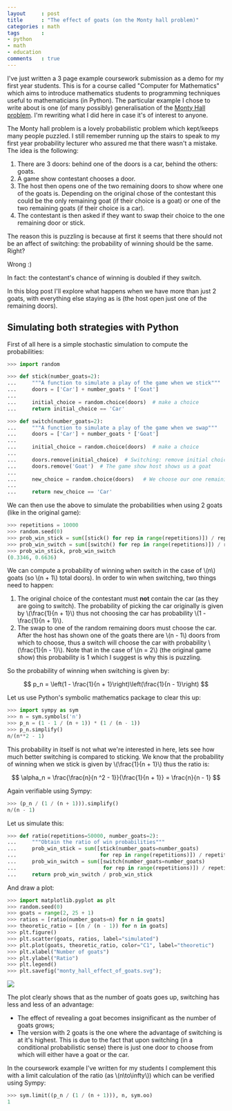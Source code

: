 ```yaml
---
layout     : post
title      : "The effect of goats (on the Monty hall problem)"
categories : math
tags       :
- python
- math
- education
comments   : true
---
```


I've just written a 3 page example coursework submission as a demo for my first
year students. This is for a course called "Computer for Mathematics" which aims
to introduce mathematics students to programming techniques useful to
mathematicians (in Python). The particular example I chose to write about is one 
(of many
possibly) generalisation of the [Monty Hall
problem](https://en.wikipedia.org/wiki/Monty_Hall_problem). I'm rewriting what I
did here in case it's of interest to anyone.

The Monty hall problem is a lovely probabilistic problem which kept/keeps many people
puzzled. I still remember running up the stairs to speak to my first year
probability lecturer who assured me that there wasn't a mistake. The idea is the
following:

1. There are 3 doors: behind one of the doors is a car, behind the others:
   goats.
2. A game show contestant chooses a door.
3. The host then opens one of the two remaining doors to show where one of the
   goats is. Depending on the original chose of the contestant this could be the
   only remaining goat (if their choice is a goat) or one of the two remaining 
   goats (if their choice is a car).
4. The contestant is then asked if they want to swap their choice to the one
   remaining door or stick.

The reason this is puzzling is because at first it seems that there should not
be an affect of switching: the probability of winning should be the same. Right?

Wrong :)

In fact: the contestant's chance of winning is doubled if they switch.

In this blog post I'll explore what happens when we have more than just 2 goats,
with everything else staying as is (the host open just one of the remaining
doors).

## Simulating both strategies with Python

First of all here is a simple stochastic simulation to compute the
probabilities:

```python
>>> import random

>>> def stick(number_goats=2):
...     """A function to simulate a play of the game when we stick"""
...     doors = ['Car'] + number_goats * ['Goat']
...         
...     initial_choice = random.choice(doors)  # make a choice
...     return initial_choice == 'Car'

>>> def switch(number_goats=2):
...     """A function to simulate a play of the game when we swap"""
...     doors = ['Car'] + number_goats * ['Goat']  
...     
...     initial_choice = random.choice(doors)  # make a choice
...     
...     doors.remove(initial_choice)  # Switching: remove initial choice
...     doors.remove('Goat')  # The game show host shows us a goat
...     
...     new_choice = random.choice(doors)   # We choose our one remaining option
...             
...     return new_choice == 'Car'

```

We can then use the above to simulate the probabilities when using 2 goats (like
in the original game):

```python
>>> repetitions = 10000
>>> random.seed(0)
>>> prob_win_stick = sum([stick() for rep in range(repetitions)]) / repetitions
>>> prob_win_switch = sum([switch() for rep in range(repetitions)]) / repetitions
>>> prob_win_stick, prob_win_switch
(0.3346, 0.6636)

```

We can compute a probability of winning when switch in the case of \\(n\\) goats
(so \\(n + 1\\) total doors). In order to win when switching, two things need to
happen:

1. The original choice of the contestant must **not** contain the car (as they
   are going to switch). The probability of picking the car originally is given
   by \\(\frac{1}{n + 1}\\) thus not choosing the car has probability \\(1 -
   \frac{1}{n + 1}\\).
2. The swap to one of the random remaining doors must choose the car. After the
   host has shown one of the goats there are \\(n - 1\\) doors from which to
   choose, thus a switch will choose the car with probability 
   \\(\frac{1}{n - 1}\\). Note that in the case of \\(n = 2\\) 
   (the original game show) this probability is 1 which I suggest is why this is
   puzzling.

So the probability of winning when switching is given by:

$$
p_n = \left(1 - \frac{1}{n + 1}\right)\left(\frac{1}{n - 1}\right)
$$

Let us use Python's symbolic mathematics package to clear this up:

```python
>>> import sympy as sym
>>> n = sym.symbols('n')
>>> p_n = (1 - 1 / (n + 1)) * (1 / (n - 1))
>>> p_n.simplify()
n/(n**2 - 1)

```

This probability in itself is not what we're interested in here, lets see how
much better switching is compared to sticking. We know that the probability of
winning when we stick is given by \\(\frac{1}{n + 1}\\) thus the ratio is:

$$
\alpha_n = \frac{\frac{n}{n ^2 - 1}}{\frac{1}{n + 1}} = \frac{n}{n - 1}
$$

Again verifiable using Sympy:


```python
>>> (p_n / (1 / (n + 1))).simplify()
n/(n - 1)
```

Let us simulate this:

```python
>>> def ratio(repetitions=50000, number_goats=2):
...     """Obtain the ratio of win probabilities"""
...     prob_win_stick = sum([stick(number_goats=number_goats) 
...                           for rep in range(repetitions)]) / repetitions
...     prob_win_switch = sum([switch(number_goats=number_goats) 
...                            for rep in range(repetitions)]) / repetitions
...     return prob_win_switch / prob_win_stick 

```

And draw a plot:

```python
>>> import matplotlib.pyplot as plt
>>> random.seed(0)
>>> goats = range(2, 25 + 1)
>>> ratios = [ratio(number_goats=n) for n in goats]
>>> theoretic_ratio = [(n / (n - 1)) for n in goats]
>>> plt.figure()
>>> plt.scatter(goats, ratios, label="simulated")
>>> plt.plot(goats, theoretic_ratio, color="C1", label="theoretic")
>>> plt.xlabel("Number of goats")
>>> plt.ylabel("Ratio")
>>> plt.legend()
>>> plt.savefig("monty_hall_effect_of_goats.svg");

```

![]({{site.baseurl}}/assets/images/monty_hall_effect_of_goats.svg)

The plot clearly shows that as the number of goats goes up, switching has less 
and less of an advantage:

- The effect of revealing a goat becomes insignificant as the number of goats
  grows;
- The version with 2 goats is the one where the advantage of switching is at
  it's highest. This is due to the fact that upon switching (in a conditional
  probabilistic sense) there is just one door to choose from which will either
  have a goat or the car.

In the coursework example I've written for my students I complement this with a
limit calculation of the ratio (as \\(n\to\infty\\)) which can be verified using
Sympy:

```python
>>> sym.limit((p_n / (1 / (n + 1))), n, sym.oo)
1

```
